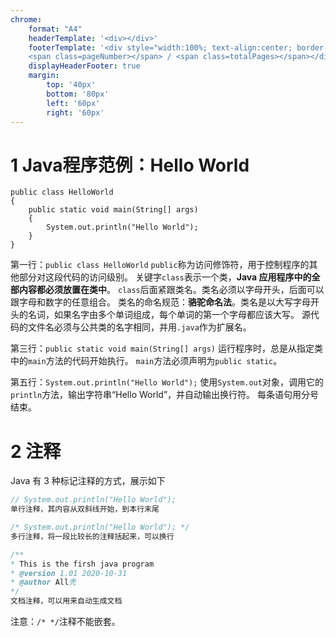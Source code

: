 ```yaml
---
chrome:
    format: "A4"
    headerTemplate: '<div></div>'
    footerTemplate: '<div style="width:100%; text-align:center; border-top: 1pt solid #eeeeee; margin: 10px 10px 20px; font-size: 8pt;">
    <span class=pageNumber></span> / <span class=totalPages></span></div>'
    displayHeaderFooter: true
    margin:
        top: '40px'
        bottom: '80px'
        left: '60px'
        right: '60px'
---
```


# 1 Java程序范例：Hello World

```java{.line-numbers}
public class HelloWorld
{
    public static void main(String[] args)
    {
        System.out.println("Hello World");
    }
}
```

第一行：`public class HelloWorld`
`public`称为访问修饰符，用于控制程序的其他部分对这段代码的访问级别。
关键字`class`表示一个类，**Java 应用程序中的全部内容都必须放置在类中**。
`class`后面紧跟类名。类名必须以字母开头，后面可以跟字母和数字的任意组合。
类名的命名规范：**骆驼命名法**。类名是以大写字母开头的名词，如果名字由多个单词组成，每个单词的第一个字母都应该大写。
源代码的文件名必须与公共类的名字相同，并用`.java`作为扩展名。

第三行：`public static void main(String[] args)`
运行程序时，总是从指定类中的`main`方法的代码开始执行。
`main`方法必须声明为`public static`。

第五行：`System.out.println("Hello World");`
使用`System.out`对象，调用它的`println`方法，输出字符串“Hello World”，并自动输出换行符。
每条语句用分号结束。

# 2 注释

Java 有 3 种标记注释的方式，展示如下

```java
// System.out.println("Hello World");
单行注释，其内容从双斜线开始，到本行末尾

/* System.out.println("Hello World"); */
多行注释，将一段比较长的注释括起来，可以换行

/**
* This is the firsh java program
* @version 1.01 2020-10-31
* @author All秃
*/
文档注释，可以用来自动生成文档
```

注意：`/* */`注释不能嵌套。
